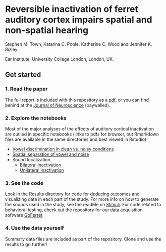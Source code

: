 # Reversible inactivation of ferret auditory cortex impairs spatial and non-spatial hearing

Stephen M. Town, Katarina C. Poole, Katherine C. Wood and Jennifer K. Bizley

Ear Institute, University College London, London, UK.

## Get started

### 1. Read the paper

The full report is included with this repository as a [pdf](./ePMC_manuscript.pdf), or you can find behind at the [Journal of Neuroscience](https://www.jneurosci.org/content/43/5/749) (paywalled).

### 2. Explore the notebooks
Most of the major analyses of the effects of auditory cortical inactivation are outlied in specific notebooks (links to pdfs for browser, but Rmarkdown files are available in the same directories and best viewed in Rstudio):
* [Vowel discrimination in clean vs. noisy conditions](https://github.com/stephentown42/cooling_auditory_cortex/blob/main/Results/Vowels_Cooling/R_stats/vin_cooling.pdf)
* [Spatial separation of vowel and noise](https://github.com/stephentown42/cooling_auditory_cortex/blob/main/Results/Vowels_Unmasking/R_stats/unmasking_GLMMs.pdf)
* Sound localization
  - [Bilateral inactivation](https://github.com/stephentown42/cooling_auditory_cortex/blob/main/Results/Localization/R_stats/bilateral_GLMM_analysis.pdf)
  - [Unilateral inactivation](https://github.com/stephentown42/cooling_auditory_cortex/blob/main/Results/Localization/R_stats/unilateral_GLMM_analysis.pdf)

### 3. See the code
Look in the [Results](./Results) directory for code for deducing outcomes and visualizing data in each part of the study. For more info on how to generate the sounds used in the study, see the readMe on [Stimuli](./Methods/Stimuli). For code related to behavioral testing, check out the repository for our data acquisition software [GoFerret](https://github.com/stephentown42/GoFerret).

### 4. Use the data yourself
Summary data files are included as part of the repository. Clone and use the results to go further!
